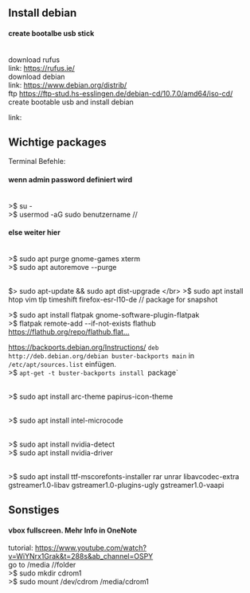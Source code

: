 ## Install debian

#### create bootalbe usb stick 
</br>download rufus
</br>link: https://rufus.ie/
</br>download debian
</br>link: https://www.debian.org/distrib/
</br> ftp https://ftp-stud.hs-esslingen.de/debian-cd/10.7.0/amd64/iso-cd/
</br>create bootable usb and install debian

link: 

## Wichtige packages
Terminal Befehle:

#### wenn admin password definiert wird
</br> >$ su -
</br> >$ usermod -aG sudo benutzername // 
#### else weiter hier
</br> >$ sudo apt purge gnome-games xterm
</br> >$ sudo apt autoremove --purge

</br> $> sudo apt-update && sudo apt dist-upgrade
</br> >$ sudo apt install htop vim tlp timeshift firefox-esr-l10-de // package for snapshot

</b> >$ sudo apt install flatpak gnome-software-plugin-flatpak
</br> >$ flatpak remote-add --if-not-exists flathub https://flathub.org/repo/flathub.flat...​

https://backports.debian.org/Instructions/
`deb http://deb.debian.org/debian​ buster-backports main` in `/etc/apt/sources.list` einfügen.
</br> >$ `apt-get -t buster-backports install `package`

</br> >$ sudo apt install arc-theme papirus-icon-theme

</br> >$ sudo apt install intel-microcode

</br> >$ sudo apt install nvidia-detect
</br> >$ sudo apt install nvidia-driver

</br> >$ sudo apt install ttf-mscorefonts-installer rar unrar libavcodec-extra gstreamer1.0-libav gstreamer1.0-plugins-ugly gstreamer1.0-vaapi

## Sonstiges
#### vbox fullscreen. Mehr Info in OneNote 
tutorial: https://www.youtube.com/watch?v=WiYNrx1Grak&t=288s&ab_channel=OSPY
</br>go to /media //folder
</br> >$ sudo mkdir cdrom1
</br> >$ sudo mount /dev/cdrom /media/cdrom1
